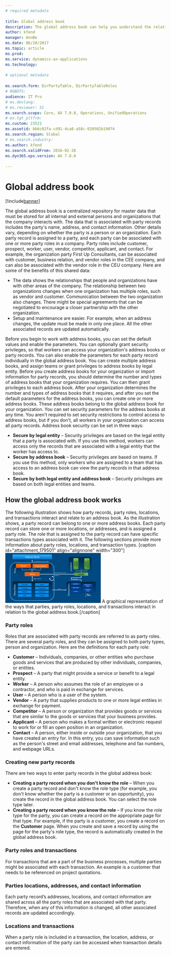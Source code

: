 ```yaml
---
# required metadata

title: Global address book
description: The global address book can help you understand the relationships among people and organizations that are associated with your organization. For example, a customer may also be a vendor in a marketing campaign, or a worker in your organization may also be a vendor.
author: kfend
manager: AnnBe
ms.date: 06/20/2017
ms.topic: article
ms.prod: 
ms.service: dynamics-ax-applications
ms.technology: 

# optional metadata

ms.search.form: DirPartyTable, DirPartyTableRoles
# ROBOTS: 
audience: IT Pro
# ms.devlang: 
# ms.reviewer: 51
ms.search.scope: Core, AX 7.0.0, Operations, UnifiedOperations
# ms.tgt_pltfrm: 
ms.custom: 23521
ms.assetid: bb6c02fa-cd91-4ca8-a58c-020502b19074
ms.search.region: Global
# ms.search.industry: 
ms.author: kfend
ms.search.validFrom: 2016-02-28
ms.dyn365.ops.version: AX 7.0.0

---
```


# Global address book

[!include[banner](../includes/banner.md)]




The global address book is a centralized repository for master data that must be stored for all internal and external persons and organizations that the company interacts with. The data that is associated with party records includes the party's name, address, and contact information. Other details vary, depending on whether the party is a person or an organization. Each party record is assigned to a party, and each party can be associated with one or more party roles in a company. Party roles include customer, prospect, worker, user, vendor, competitor, applicant, and contact. For example, the organization party First Up Consultants, can be associated with customer, business relation, and vendor roles in the CEE company, and can also be associated with the vendor role in the CEU company. Here are some of the benefits of this shared data:

-   The data shows the relationships that people and organizations have with other areas of the company. The relationship between two organizations changes when one organization has multiple roles, such as vendor and customer. Communication between the two organization also changes. There might be special agreements that can be negotiated to encourage a closer partnership with the other organization.
-   Setup and maintenance are easier. For example, when an address changes, the update must be made in only one place. All the other associated records are updated automatically.

Before you begin to work with address books, you can set the default values and enable the parameters. You can optionally grant security privileges, so that workers can access your organization's address books or party records. You can also enable the parameters for each party record individually in the global address book. You can create multiple address books, and assign teams or grant privileges to address books by legal entity. Before you create address books for your organization or import information for party records, you should determine the number and types of address books that your organization requires. You can then grant privileges to each address book. After your organization determines the number and types of address books that it requires, and after you set the default parameters for the address books, you can create one or more address books. These address books belong to the global address book for your organization. You can set security parameters for the address books at any time. You aren't required to set security restrictions to control access to address books, but if you don't, all workers in your organization can access all party records. Address book security can be set in three ways:

-   **Secure by legal entity** – Security privileges are based on the legal entity that a party is associated with. If you use this method, workers can access only the records that are associated with a legal entity that the worker has access to.
-   **Secure by address book** – Security privileges are based on teams. If you use this method, only workers who are assigned to a team that has access to an address book can view the party records in that address book.
-   **Secure by both legal entity and address book** – Security privileges are based on both legal entities and teams.

## How the global address book works
The following illustration shows how party records, party roles, locations, and transactions interact and relate to an address book. As the illustration shows, a party record can belong to one or more address books. Each party record can store one or more locations, or addresses, and is assigned a party role. The role that is assigned to the party record can have specific transactions types associated with it. The following sections provide more information about party roles, locations, and transaction types. \[caption id="attachment\_179501" align="alignnone" width="300"\][![Global address book interaction with AX entities and transactions](./media/address-book-structure-300x157.png)](./media/address-book-structure.png) A graphical representation of the ways that parties, party roles, locations, and transactions interact in relation to the global address book.\[/caption\]

### Party roles

Roles that are associated with party records are referred to as party roles. There are several party roles, and they can be assigned to both party types, person and organization. Here are the definitions for each party role:

-   **Customer** – Individuals, companies, or other entities who purchase goods and services that are produced by other individuals, companies, or entities.
-   **Prospect** – A party that might provide a service or benefit to a legal entity.
-   **Worker** – A person who assumes the role of an employee or a contractor, and who is paid in exchange for services.
-   **User** – A person who is a user of the system.
-   **Vendor** – A party that supplies products to one or more legal entities in exchange for payment.
-   **Competitor** – A person or organization that provides goods or services that are similar to the goods or services that your business provides.
-   **Applicant** – A person who makes a formal written or electronic request to work for or fill an open position in an organization.
-   **Contact** – A person, either inside or outside your organization, that you have created an entry for. In this entry, you can save information such as the person's street and email addresses, telephone and fax numbers, and webpage URLs.

### Creating new party records

There are two ways to enter party records in the global address book:

-   **Creating a party record when you don't know the role** – When you create a party record and don't know the role type (for example, you don't know whether the party is a customer or an opportunity), you create the record in the global address book. You can select the role type later.
-   **Creating a party record when you know the role** – If you know the role type for the party, you can create a record on the appropriate page for that type. For example, if the party is a customer, you create a record on the **Customer** page. When you create and save a record by using the page for the party's role type, the record is automatically created in the global address book.

### Party roles and transactions

For transactions that are a part of the business processes, multiple parties might be associated with each transaction. An example is a customer that needs to be referenced on project quotations.

### Parties locations, addresses, and contact information

Each party record’s addresses, locations, and contact information are shared across all the party roles that are associated with that party. Therefore, when any of this information is changed, all other associated records are updated accordingly.

### Locations and transactions

When a party role is included in a transaction, the location, address, or contact information of the party can be accessed when transaction details are entered.



